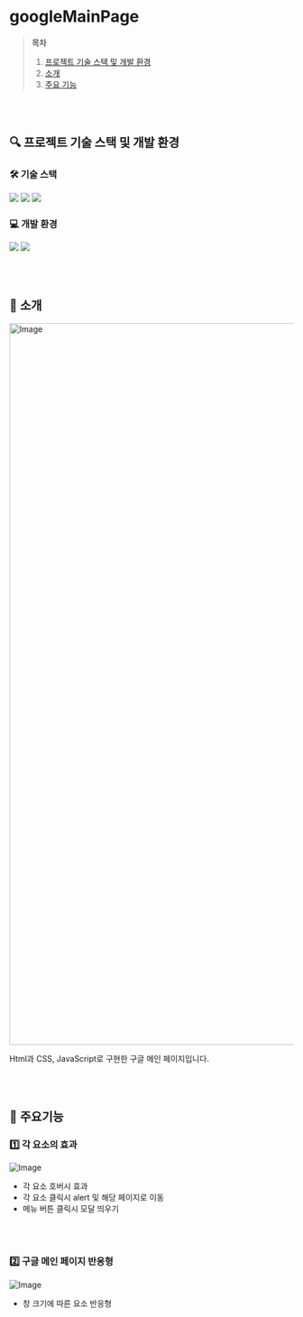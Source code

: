 # googleMainPage
> **목차**
> 1. [프로젝트 기술 스택 및 개발 환경](#프로젝트-기술-스택-및-개발-환경)
> 2. [소개](#소개)
> 3. [주요 기능](#주요-기능)

</br><br>

## 🔍 프로젝트 기술 스택 및 개발 환경
### 🛠️ 기술 스택
<img 
src="https://img.shields.io/badge/html5-%23E34F26.svg?&style=for-the-badge&logo=html5&logoColor=white" />
<img src="https://img.shields.io/badge/css3-%231572B6.svg?&style=for-the-badge&logo=css3&logoColor=white" />
<img src="https://img.shields.io/badge/javascript-%23F7DF1E.svg?&style=for-the-badge&logo=javascript&logoColor=black" />

### 💻 개발 환경
<img src="https://img.shields.io/badge/visual%20studio%20code-%23007ACC.svg?&style=for-the-badge&logo=visual%20studio%20code&logoColor=white" /> <img src="https://img.shields.io/badge/github-%23181717.svg?&style=for-the-badge&logo=github&logoColor=white" />


</br><br>


## 📝 소개
<img width="1280" alt="Image" src="https://github.com/user-attachments/assets/792aba38-8a1a-4c11-9e7b-b96156986862" />

Html과 CSS, JavaScript로 구현한 구글 메인 페이지입니다.

<br><br>

## 💎 주요기능
### 1️⃣ 각 요소의 효과<br>
![Image](https://github.com/user-attachments/assets/eacc2d78-10f8-41dc-8080-ffb335ab1314)<br>
- 각 요소 호버시 효과
- 각 요소 클릭시 alert 및 해당 페이지로 이동
- 메뉴 버튼 클릭시 모달 띄우기

<br><br>

### 2️⃣ 구글 메인 페이지 반응형<br>
![Image](https://github.com/user-attachments/assets/8cc6f36a-37a7-4029-9fd9-5409faf22927)<br>
- 창 크기에 따른 요소 반응형<br><br>
